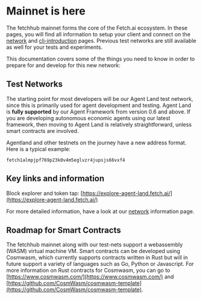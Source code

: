 # Mainnet is here

The fetchhub mainnet forms the core of the Fetch.ai ecosystem. In these pages, you will find all information to setup your client and connect on the [network](./networks/) and [cli-introduction](./cli-introduction/) pages. Previous test networks are still available as well for your tests and experiments.

This documentation covers some of the things you need to know in order to prepare for and develop for this new network:

## Test Networks

The starting point for most developers will be our Agent Land test network, since this is primarily used for agent development and testing. Agent Land is **fully supported** by our Agent Framework from version 0.6 and above. If you are developing autonomous economic agents using our latest framework, then moving to Agent Land is relatively straightforward, unless smart contracts are involved.


Agentland and other testnets on the journey have a new address format. Here is a typical example:

```text
fetch1almpjpf769p23k0v4m5eglvzr4jupsjs66vxf4
```

## Key links and information

Block explorer and token tap: [https://explore-agent-land.fetch.ai/](https://explore-agent-land.fetch.ai/)

For more detailed information, have a look at our [network](./networks/) information page.

## Roadmap for Smart Contracts

The fetchhub mainnet along with our test-nets support a webassembly (WASM) virtual machine VM. Smart contracts can be developed using Cosmwasm, which currently supports contracts written in Rust but will in future support a variety of languages such as  Go, Python or Javascript. For more information on Rust contracts for Cosmwasm, you can go to [https://www.cosmwasm.com/](https://www.cosmwasm.com/) and [https://github.com/CosmWasm/cosmwasm-template](https://github.com/CosmWasm/cosmwasm-template).
